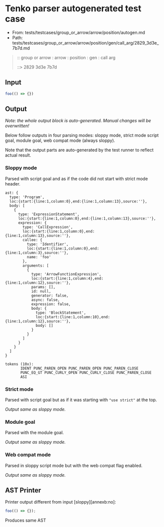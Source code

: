 # Tenko parser autogenerated test case

- From: tests/testcases/group_or_arrow/arrow/position/autogen.md
- Path: tests/testcases/group_or_arrow/arrow/position/gen/call_arg/2829_3d3e_7b7d.md

> :: group or arrow : arrow : position : gen : call arg
>
> ::> 2829 3d3e 7b7d

## Input


`````js
foo(() => {})
`````

## Output

_Note: the whole output block is auto-generated. Manual changes will be overwritten!_

Below follow outputs in four parsing modes: sloppy mode, strict mode script goal, module goal, web compat mode (always sloppy).

Note that the output parts are auto-generated by the test runner to reflect actual result.

### Sloppy mode

Parsed with script goal and as if the code did not start with strict mode header.

`````
ast: {
  type: 'Program',
  loc:{start:{line:1,column:0},end:{line:1,column:13},source:''},
  body: [
    {
      type: 'ExpressionStatement',
      loc:{start:{line:1,column:0},end:{line:1,column:13},source:''},
      expression: {
        type: 'CallExpression',
        loc:{start:{line:1,column:0},end:{line:1,column:13},source:''},
        callee: {
          type: 'Identifier',
          loc:{start:{line:1,column:0},end:{line:1,column:3},source:''},
          name: 'foo'
        },
        arguments: [
          {
            type: 'ArrowFunctionExpression',
            loc:{start:{line:1,column:4},end:{line:1,column:12},source:''},
            params: [],
            id: null,
            generator: false,
            async: false,
            expression: false,
            body: {
              type: 'BlockStatement',
              loc:{start:{line:1,column:10},end:{line:1,column:12},source:''},
              body: []
            }
          }
        ]
      }
    }
  ]
}

tokens (10x):
       IDENT PUNC_PAREN_OPEN PUNC_PAREN_OPEN PUNC_PAREN_CLOSE
       PUNC_EQ_GT PUNC_CURLY_OPEN PUNC_CURLY_CLOSE PUNC_PAREN_CLOSE
       ASI
`````

### Strict mode

Parsed with script goal but as if it was starting with `"use strict"` at the top.

_Output same as sloppy mode._

### Module goal

Parsed with the module goal.

_Output same as sloppy mode._

### Web compat mode

Parsed in sloppy script mode but with the web compat flag enabled.

_Output same as sloppy mode._

## AST Printer

Printer output different from input [sloppy][annexb:no]:

````js
foo(() => {});
````

Produces same AST
